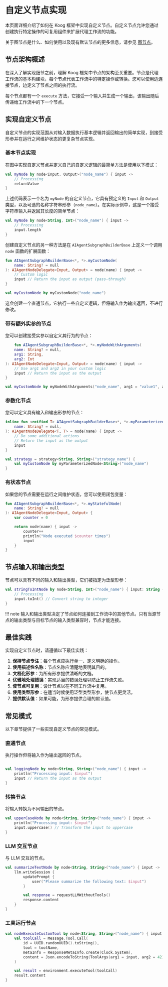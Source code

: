 # 自定义节点实现

本页面详细介绍了如何在 Koog 框架中实现自定义节点。自定义节点允许您通过创建执行特定操作的可复用组件来扩展代理工作流的功能。

关于图节点是什么、如何使用以及现有默认节点的更多信息，请参见 [图节点](nodes-and-components.md)。

## 节点架构概述

在深入了解实现细节之前，理解 Koog 框架中节点的架构至关重要。节点是代理工作流的基本构建块，每个节点代表工作流中的特定操作或转换。您可以使用边连接节点，边定义了节点之间的执行流。

每个节点都有一个 `execute` 方法，它接受一个输入并生成一个输出，该输出随后传递给工作流中的下一个节点。

## 实现自定义节点

自定义节点的实现范围从对输入数据执行基本逻辑并返回输出的简单实现，到接受形参并在运行之间维护状态的更复杂节点实现。

### 基本节点实现

在图中实现自定义节点并定义自己的自定义逻辑的最简单方法是使用以下模式：

<!--- INCLUDE
import ai.koog.agents.core.dsl.builder.strategy

typealias Input = String
typealias Output = Int

val returnValue = 42

val str = strategy<Input, Output>("my-strategy") {
-->
<!--- SUFFIX
}
-->
```kotlin
val myNode by node<Input, Output>("node_name") { input ->
    // Processing
    returnValue
}
```
<!--- KNIT example-custom-nodes-01.kt -->

上述代码表示一个名为 `myNode` 的自定义节点，它具有预定义的 `Input` 和 `Output` 类型，以及可选的名称字符串形参（`node_name`）。在实际示例中，这是一个接受字符串输入并返回其长度的简单节点：

<!--- INCLUDE
import ai.koog.agents.core.dsl.builder.strategy

val str = strategy<String, Int>("my-strategy") {
-->
<!--- SUFFIX
}
-->
```kotlin
val myNode by node<String, Int>("node_name") { input ->
    // Processing
    input.length
}
```
<!--- KNIT example-custom-nodes-02.kt -->

创建自定义节点的另一种方法是在 `AIAgentSubgraphBuilderBase` 上定义一个调用 `node` 函数的扩展函数：

<!--- INCLUDE
import ai.koog.agents.core.dsl.builder.AIAgentNodeDelegate
import ai.koog.agents.core.dsl.builder.AIAgentSubgraphBuilderBase
import ai.koog.agents.core.dsl.builder.strategy

typealias Input = String
typealias Output = String

val strategy = strategy<String, String>("strategy_name") {
-->
<!--- SUFFIX
}
-->
```kotlin
fun AIAgentSubgraphBuilderBase<*, *>.myCustomNode(
    name: String? = null
): AIAgentNodeDelegate<Input, Output> = node(name) { input ->
    // Custom logic
    input // Return the input as output (pass-through)
}

val myCustomNode by myCustomNode("node_name")
```
<!--- KNIT example-custom-nodes-03.kt -->

这会创建一个直通节点，它执行一些自定义逻辑，但将输入作为输出返回，不进行修改。

### 带有额外实参的节点

您可以创建接受实参以自定义其行为的节点：

<!--- INCLUDE
import ai.koog.agents.core.dsl.builder.AIAgentNodeDelegate
import ai.koog.agents.core.dsl.builder.AIAgentSubgraphBuilderBase
import ai.koog.agents.core.dsl.builder.strategy

typealias Input = String
typealias Output = String

val strategy = strategy<String, String>("strategy_name") {
-->
<!--- SUFFIX
}
-->
```kotlin
    fun AIAgentSubgraphBuilderBase<*, *>.myNodeWithArguments(
    name: String? = null,
    arg1: String,
    arg2: Int
): AIAgentNodeDelegate<Input, Output> = node(name) { input ->
    // Use arg1 and arg2 in your custom logic
    input // Return the input as the output
}

val myCustomNode by myNodeWithArguments("node_name", arg1 = "value1", arg2 = 42)
```
<!--- KNIT example-custom-nodes-04.kt -->

### 参数化节点

您可以定义具有输入和输出形参的节点：

<!--- INCLUDE
import ai.koog.agents.core.dsl.builder.AIAgentNodeDelegate
import ai.koog.agents.core.dsl.builder.AIAgentSubgraphBuilderBase
import ai.koog.agents.core.dsl.builder.strategy
-->

```kotlin
inline fun <reified T> AIAgentSubgraphBuilderBase<*, *>.myParameterizedNode(
    name: String? = null,
): AIAgentNodeDelegate<T, T> = node(name) { input ->
    // Do some additional actions
    // Return the input as the output
    input
}

val strategy = strategy<String, String>("strategy_name") {
    val myCustomNode by myParameterizedNode<String>("node_name")
}
```
<!--- KNIT example-custom-nodes-05.kt -->

### 有状态节点

如果您的节点需要在运行之间维护状态，您可以使用闭包变量：

<!--- INCLUDE
import ai.koog.agents.core.dsl.builder.AIAgentNodeDelegate
import ai.koog.agents.core.dsl.builder.AIAgentSubgraphBuilderBase

typealias Input = Unit
typealias Output = Unit

-->
```kotlin
fun AIAgentSubgraphBuilderBase<*, *>.myStatefulNode(
    name: String? = null
): AIAgentNodeDelegate<Input, Output> {
    var counter = 0

    return node(name) { input ->
        counter++
        println("Node executed $counter times")
        input
    }
}
```
<!--- KNIT example-custom-nodes-06.kt -->

## 节点输入和输出类型

节点可以具有不同的输入和输出类型，它们被指定为泛型形参：

<!--- INCLUDE
import ai.koog.agents.core.dsl.builder.strategy

val strategy = strategy<String, String>("strategy_name") {
-->
<!--- SUFFIX
}
-->
```kotlin
val stringToIntNode by node<String, Int>("node_name") { input: String ->
    // Processing
    input.toInt() // Convert string to integer
}
```
<!--- KNIT example-custom-nodes-07.kt -->

!!! note
    输入和输出类型决定了节点如何连接到工作流中的其他节点。只有当源节点的输出类型与目标节点的输入类型兼容时，节点才能连接。

## 最佳实践

实现自定义节点时，请遵循以下最佳实践：

1.  **保持节点专注**：每个节点应执行单一、定义明确的操作。
2.  **使用描述性名称**：节点名称应清楚地表明其目的。
3.  **文档化形参**：为所有形参提供清晰的文档。
4.  **优雅地处理错误**：实现适当的错误处理以防止工作流失败。
5.  **使节点可复用**：设计节点以在不同工作流中复用。
6.  **使用类型形参**：在适当时候使用泛型类型形参，使节点更灵活。
7.  **提供默认值**：如果可能，为形参提供合理的默认值。

## 常见模式

以下章节提供了一些实现自定义节点的常见模式。

### 直通节点

执行操作但将输入作为输出返回的节点。

<!--- INCLUDE
import ai.koog.agents.core.dsl.builder.strategy

val strategy = strategy<String, String>("strategy_name") {
-->
<!--- SUFFIX
}
-->
```kotlin

val loggingNode by node<String, String>("node_name") { input ->
    println("Processing input: $input")
    input // Return the input as the output
}
```
<!--- KNIT example-custom-nodes-08.kt -->

### 转换节点

将输入转换为不同输出的节点。

<!--- INCLUDE
import ai.koog.agents.core.dsl.builder.strategy

val strategy = strategy<String, String>("strategy_name") {
-->
<!--- SUFFIX
}
-->
```kotlin
val upperCaseNode by node<String, String>("node_name") { input ->
    println("Processing input: $input")
    input.uppercase() // Transform the input to uppercase
}
```
<!--- KNIT example-custom-nodes-09.kt -->

### LLM 交互节点

与 LLM 交互的节点。

<!--- INCLUDE
import ai.koog.agents.core.dsl.builder.strategy

val strategy = strategy<String, String>("strategy_name") {
-->
<!--- SUFFIX
}
-->
```kotlin
val summarizeTextNode by node<String, String>("node_name") { input ->
    llm.writeSession {
        updatePrompt {
            user("Please summarize the following text: $input")
        }

        val response = requestLLMWithoutTools()
        response.content
    }
}
```
<!--- KNIT example-custom-nodes-10.kt -->

### 工具运行节点

<!--- INCLUDE
import ai.koog.agents.core.dsl.builder.strategy
import ai.koog.agents.core.environment.executeTool
import ai.koog.prompt.message.Message
import ai.koog.prompt.message.ResponseMetaInfo
import kotlinx.datetime.Clock
import kotlinx.serialization.Serializable
import kotlinx.serialization.json.Json
import java.util.*

val toolName = "my-custom-tool"

@Serializable
data class ToolArgs(val arg1: String, val arg2: Int)

val strategy = strategy<String, String>("strategy_name") {

-->
<!--- SUFFIX
}
-->
```kotlin
val nodeExecuteCustomTool by node<String, String>("node_name") { input ->
    val toolCall = Message.Tool.Call(
        id = UUID.randomUUID().toString(),
        tool = toolName,
        metaInfo = ResponseMetaInfo.create(Clock.System),
        content = Json.encodeToString(ToolArgs(arg1 = input, arg2 = 42)) // Use the input as tool arguments
    )

    val result = environment.executeTool(toolCall)
    result.content
}
```
<!--- KNIT example-custom-nodes-11.kt -->